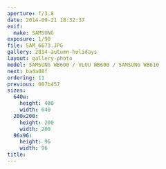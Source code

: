 ```yaml
---
aperture: f/3.8
date: 2014-09-21 18:32:37
exif:
  make: SAMSUNG
exposure: 1/90
file: SAM_6673.JPG
gallery: 2014-autumn-holidays
layout: gallery-photo
model: SAMSUNG WB600 / VLUU WB600 / SAMSUNG WB610
next: ba4a08f
ordering: 11
previous: 007b457
sizes:
  640w:
    height: 480
    width: 640
  200x200:
    height: 200
    width: 200
  96x96:
    height: 96
    width: 96
title: 
---
```

